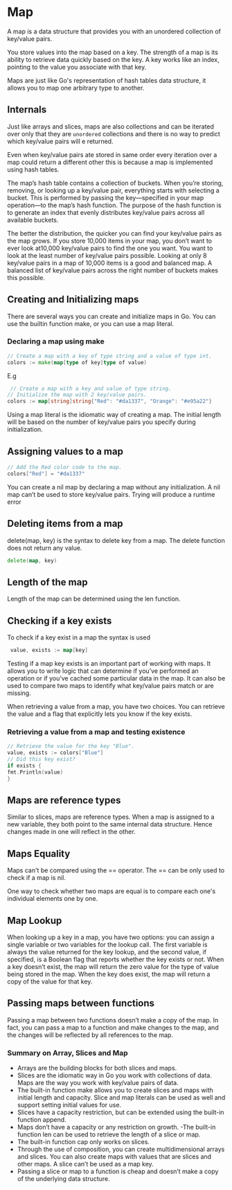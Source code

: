 # Map

A map is a data structure that provides you with an unordered collection of key/value pairs.

 You store values into the map based on a key.  The strength of a map is its ability to retrieve data quickly based on the key. A key works like an index, pointing to the value you associate with that key.

Maps are just like Go's representation of hash tables data structure, it allows you to map one arbitrary type to another.

## Internals

Just like arrays and slices, maps are also collections and can be iterated over only that they are <code>unordered</code> collections and there is no way to predict which key/value pairs will e returned.

Even when key/value pairs ate stored in same order every iteration over a map could return a different other this is because a map is implemented using hash tables.

The map’s hash table contains a collection of buckets. When you’re storing, removing, or looking up a key/value pair, everything starts with selecting a bucket. This is performed by passing the key—specified in your map operation—to the map’s hash function. The purpose of the hash function is to generate an index that evenly distributes key/value pairs across all available buckets.

The better the distribution, the quicker you can find your key/value pairs as the map grows. If you store 10,000 items in your map, you don’t want to ever look at10,000 key/value pairs to find the one you want. You want to look at the least number of key/value pairs possible. Looking at only 8 key/value pairs in a map of 10,000 items is a good and balanced map. A balanced list of key/value pairs across the right number of buckets makes this possible.

## Creating and Initializing maps

There are several ways you can create and initialize maps in Go. You can use the builtin function make, or you can use a map literal.

### Declaring a map using make

```Go
// Create a map with a key of type string and a value of type int.
colors := make(map[type of key]type of value)
```

E.g

```Go
 // Create a map with a key and value of type string.
// Initialize the map with 2 key/value pairs.
colors := map[string]string{"Red": "#da1337", "Orange": "#e95a22"}
```

Using a map literal is the idiomatic way of creating a map. The initial length will be based on the number of key/value pairs you specify during initialization.

## Assigning values to a map

```Go
// Add the Red color code to the map.
colors["Red"] = "#da1337"
```

You can create a nil map by declaring a map without any initialization. A nil map can’t be used to store key/value pairs. Trying will produce a runtime error

## Deleting items from a map

delete(map, key) is the syntax to delete key from a map. The delete function does not return any value.

```Go
delete(map, key)
```

## Length of the map

Length of the map can be determined using the len function.

## Checking if a key exists

To check if a key exist in a map the syntax is used

```Go
 value, exists := map[key]
```

Testing if a map key exists is an important part of working with maps. It allows you to write logic that can determine if you’ve performed an operation or if you’ve cached some particular data in the map. It can also be used to compare two maps to identify what key/value pairs match or are missing.

When retrieving a value from a map, you have two choices. You can retrieve the
value and a flag that explicitly lets you know if the key exists.

### Retrieving a value from a map and testing existence

```Go
// Retrieve the value for the key "Blue".
value, exists := colors["Blue"]
// Did this key exist?
if exists {
fmt.Println(value)
}
```

## Maps are reference types

Similar to slices, maps are reference types. When a map is assigned to a new variable, they both point to the same internal data structure. Hence changes made in one will reflect in the other.

## Maps Equality

Maps can't be compared using the == operator. The == can be only used to check if a map is nil.

One way to check whether two maps are equal is to compare each one's individual elements one by one.

## Map Lookup

When looking up a key in a map, you have two options: you can assign a single variable or two variables for the lookup call.
 The first variable is always the value returned for the key lookup, and the second value, if specified, is a Boolean flag that reports whether the key exists or not. When a key doesn’t exist, the map will return the zero value for the type of value being stored in the map. When the key does exist, the map will return a copy of the value for that key.

## Passing maps between functions

Passing a map between two functions doesn’t make a copy of the map. In fact, you can pass a map to a function and make changes to the map, and the changes will be reflected by all references to the map.

### Summary on Array, Slices and Map

- Arrays are the building blocks for both slices and maps.
- Slices are the idiomatic way in Go you work with collections of data. Maps are the way you work with key/value pairs of data.
- The built-in function make allows you to create slices and maps with initial
length and capacity. Slice and map literals can be used as well and support setting initial values for use.
- Slices have a capacity restriction, but can be extended using the built-in function append.
- Maps don’t have a capacity or any restriction on growth.
-The built-in function len can be used to retrieve the length of a slice or map.
- The built-in function cap only works on slices.
- Through the use of composition, you can create multidimensional arrays and
slices. You can also create maps with values that are slices and other maps. A
slice can’t be used as a map key.
- Passing a slice or map to a function is cheap and doesn’t make a copy of the
underlying data structure.

